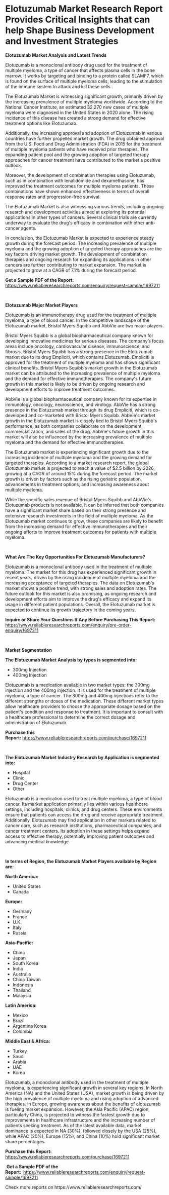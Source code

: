 <p><h1>Elotuzumab Market Research Report Provides Critical Insights that can help Shape Business Development and Investment Strategies</h1></p><p><strong>Elotuzumab Market Analysis and Latest Trends</strong></p>
<p><p>Elotuzumab is a monoclonal antibody drug used for the treatment of multiple myeloma, a type of cancer that affects plasma cells in the bone marrow. It works by targeting and binding to a protein called SLAMF7, which is found on the surface of multiple myeloma cells, leading to the stimulation of the immune system to attack and kill these cells.</p><p>The Elotuzumab Market is witnessing significant growth, primarily driven by the increasing prevalence of multiple myeloma worldwide. According to the National Cancer Institute, an estimated 32,270 new cases of multiple myeloma were diagnosed in the United States in 2020 alone. The rising incidence of this disease has created a strong demand for effective treatment options like Elotuzumab.</p><p>Additionally, the increasing approval and adoption of Elotuzumab in various countries have further propelled market growth. The drug obtained approval from the U.S. Food and Drug Administration (FDA) in 2015 for the treatment of multiple myeloma patients who have received prior therapies. The expanding patient pool and the growing adoption of targeted therapy approaches for cancer treatment have contributed to the market's positive outlook.</p><p>Moreover, the development of combination therapies using Elotuzumab, such as in combination with lenalidomide and dexamethasone, has improved the treatment outcomes for multiple myeloma patients. These combinations have shown enhanced effectiveness in terms of overall response rates and progression-free survival.</p><p>The Elotuzumab Market is also witnessing various trends, including ongoing research and development activities aimed at exploring its potential applications in other types of cancers. Several clinical trials are currently underway to evaluate the drug's efficacy in combination with other anti-cancer agents.</p><p>In conclusion, the Elotuzumab Market is expected to experience steady growth during the forecast period. The increasing prevalence of multiple myeloma and the growing adoption of targeted therapy approaches are the key factors driving market growth. The development of combination therapies and ongoing research for expanding its applications in other cancers are further contributing to market expansion. The market is projected to grow at a CAGR of 7.1% during the forecast period.</p></p>
<p><strong>Get a Sample PDF of the Report:&nbsp;</strong> <a href="https://www.reliableresearchreports.com/enquiry/request-sample/1697211">https://www.reliableresearchreports.com/enquiry/request-sample/1697211</a></p>
<p>&nbsp;</p>
<p><strong>Elotuzumab Major Market Players</strong></p>
<p><p>Elotuzumab is an immunotherapy drug used for the treatment of multiple myeloma, a type of blood cancer. In the competitive landscape of the Elotuzumab market, Bristol Myers Squibb and AbbVie are two major players.</p><p>Bristol Myers Squibb is a global biopharmaceutical company known for developing innovative medicines for serious diseases. The company’s focus areas include oncology, cardiovascular disease, immunoscience, and fibrosis. Bristol Myers Squibb has a strong presence in the Elotuzumab market due to its drug Empliciti, which contains Elotuzumab. Empliciti is approved for the treatment of multiple myeloma and has shown significant clinical benefits. Bristol Myers Squibb's market growth in the Elotuzumab market can be attributed to the increasing prevalence of multiple myeloma and the demand for effective immunotherapies. The company's future growth in this market is likely to be driven by ongoing research and development efforts to improve treatment outcomes.</p><p>AbbVie is a global biopharmaceutical company known for its expertise in immunology, oncology, neuroscience, and virology. AbbVie has a strong presence in the Elotuzumab market through its drug Empliciti, which is co-developed and co-marketed with Bristol Myers Squibb. AbbVie's market growth in the Elotuzumab market is closely tied to Bristol Myers Squibb's performance, as both companies collaborate on the development, commercialization, and sales of the drug. AbbVie's future growth in this market will also be influenced by the increasing prevalence of multiple myeloma and the demand for effective immunotherapies.</p><p>The Elotuzumab market is experiencing significant growth due to the increasing incidence of multiple myeloma and the growing demand for targeted therapies. According to a market research report, the global Elotuzumab market is projected to reach a value of $2.5 billion by 2026, growing at a CAGR of around 15% during the forecast period. The market growth is driven by factors such as the rising geriatric population, advancements in treatment options, and increasing awareness about multiple myeloma.</p><p>While the specific sales revenue of Bristol Myers Squibb and AbbVie's Elotuzumab products is not available, it can be inferred that both companies have a significant market share based on their strong presence and extensive research investments in the field of multiple myeloma. As the Elotuzumab market continues to grow, these companies are likely to benefit from the increasing demand for effective immunotherapies and their ongoing efforts to improve treatment outcomes for patients with multiple myeloma.</p></p>
<p>&nbsp;</p>
<p><strong>What Are The Key Opportunities For Elotuzumab Manufacturers?</strong></p>
<p><p>Elotuzumab is a monoclonal antibody used in the treatment of multiple myeloma. The market for this drug has experienced significant growth in recent years, driven by the rising incidence of multiple myeloma and the increasing acceptance of targeted therapies. The data on Elotuzumab's market shows a positive trend, with strong sales and adoption rates. The future outlook for this market is also promising, as ongoing research and development efforts aim to improve the drug's efficacy and expand its usage in different patient populations. Overall, the Elotuzumab market is expected to continue its growth trajectory in the coming years.</p></p>
<p><strong>Inquire or Share Your Questions If Any Before Purchasing This Report:</strong> <a href="https://www.reliableresearchreports.com/enquiry/pre-order-enquiry/1697211">https://www.reliableresearchreports.com/enquiry/pre-order-enquiry/1697211</a></p>
<p>&nbsp;</p>
<p><strong>Market Segmentation</strong></p>
<p><strong>The Elotuzumab Market Analysis by types is segmented into:</strong></p>
<p><ul><li>300mg Injection</li><li>400mg Injection</li></ul></p>
<p><p>Elotuzumab is a medication available in two market types: the 300mg injection and the 400mg injection. It is used for the treatment of multiple myeloma, a type of cancer. The 300mg and 400mg injections refer to the different strengths or doses of the medication. These different market types allow healthcare providers to choose the appropriate dosage based on the patient's condition and response to treatment. It is important to consult with a healthcare professional to determine the correct dosage and administration of Elotuzumab.</p></p>
<p><strong>Purchase this Report:&nbsp;</strong><a href="https://www.reliableresearchreports.com/purchase/1697211">https://www.reliableresearchreports.com/purchase/1697211</a></p>
<p>&nbsp;</p>
<p><strong>The Elotuzumab Market Industry Research by Application is segmented into:</strong></p>
<p><ul><li>Hospital</li><li>Clinic</li><li>Drug Center</li><li>Other</li></ul></p>
<p><p>Elotuzumab is a medication used to treat multiple myeloma, a type of blood cancer. Its market application primarily lies within various healthcare settings, including hospitals, clinics, and drug centers. These environments ensure that patients can access the drug and receive appropriate treatment. Additionally, Elotuzumab may find application in other markets related to cancer care, such as research institutions, pharmaceutical companies, and cancer treatment centers. Its adoption in these settings helps expand access to effective therapy, potentially improving patient outcomes and advancing medical knowledge.</p></p>
<p>&nbsp;</p>
<p><strong>In terms of Region, the Elotuzumab Market Players available by Region are:</strong></p>
<p>
    <p> <strong> North America: </strong>
        <ul>
            <li>United States</li>
            <li>Canada</li>
        </ul>
        </p> 
    <p> <strong> Europe: </strong>
        <ul>
            <li>Germany</li>
            <li>France</li>
            <li>U.K.</li>
            <li>Italy</li>
            <li>Russia</li>
        </ul>
        </p> 
    <p> <strong> Asia-Pacific: </strong>
        <ul>
            <li>China</li>
            <li>Japan</li>
            <li>South Korea</li>
            <li>India</li>
            <li>Australia</li>
            <li>China Taiwan</li>
            <li>Indonesia</li>
            <li>Thailand</li>
            <li>Malaysia</li>
        </ul>
        </p> 
    <p> <strong> Latin America: </strong>
        <ul>
            <li>Mexico</li>
            <li>Brazil</li>
            <li>Argentina Korea</li>
            <li>Colombia</li>
        </ul>
        </p> 
    <p> <strong> Middle East & Africa: </strong>
        <ul>
            <li>Turkey</li>
            <li>Saudi</li>
            <li>Arabia</li>
            <li>UAE</li>
            <li>Korea</li>
        </ul>
    </p>
    </p>
<p><p>Elotuzumab, a monoclonal antibody used in the treatment of multiple myeloma, is experiencing significant growth in several key regions. In North America (NA) and the United States (USA), market growth is being driven by the high prevalence of multiple myeloma and rising adoption of advanced therapies. In Europe, growing awareness about the benefits of elotuzumab is fueling market expansion. However, the Asia Pacific (APAC) region, particularly China, is projected to witness the fastest growth due to improvements in healthcare infrastructure and the increasing number of patients seeking treatment. As of the latest available data, market dominance is expected in NA (30%), followed closely by the USA (25%), while APAC (20%), Europe (15%), and China (10%) hold significant market share percentages.</p></p>
<p><strong>Purchase this Report: </strong><a href="https://www.reliableresearchreports.com/purchase/1697211">https://www.reliableresearchreports.com/purchase/1697211</a></p>
<p>&nbsp;<strong>Get a Sample PDF of the Report:&nbsp;&nbsp;</strong><a href="https://www.reliableresearchreports.com/enquiry/request-sample/1697211">https://www.reliableresearchreports.com/enquiry/request-sample/1697211</a></p>
<p><strong></strong></p>
<p>Check more reports on https://www.reliableresearchreports.com/</p>